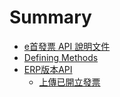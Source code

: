 # Summary

* [e首發票 API 說明文件](README.md)
* [Defining Methods](methods.md)
* [ERP版本API](einv2_api_erp.md)
   * [上傳已開立發票](AppendInvoice.md)

